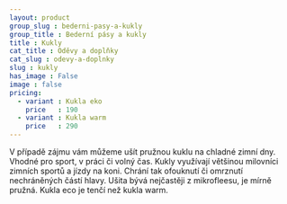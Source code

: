 ```yaml
---
layout: product
group_slug : bederni-pasy-a-kukly
group_title : Bederní pásy a kukly
title : Kukly
cat_title : Oděvy a doplňky
cat_slug : odevy-a-doplnky
slug : kukly
has_image : False
image : false
pricing:
  - variant : Kukla eko
    price   : 190
  - variant : Kukla warm
    price   : 290
---
```


V případě zájmu vám můžeme ušít pružnou kuklu na chladné zimní dny. Vhodné pro sport, v práci či volný čas. Kukly využívají většinou milovníci zimních sportů a jízdy na koni. Chrání tak ofouknutí či omrznutí nechráněných částí hlavy. Ušita bývá nejčastěji z mikrofleesu, je mírně pružná. Kukla eco je tenčí než kukla warm.

